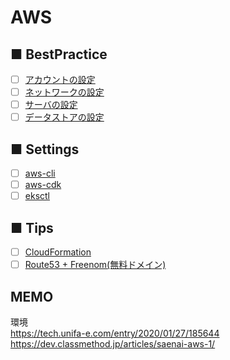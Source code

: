 # AWS
## ■ BestPractice
- [ ] [アカウントの設定]()
- [ ] [ネットワークの設定]()
- [ ] [サーバの設定]()
- [ ] [データストアの設定]()
## ■ Settings
- [ ] [aws-cli](https://github.com/thetaru/memorandum/tree/master/Cloud/AWS/aws-cli)
- [ ] [aws-cdk](https://github.com/thetaru/memorandum/tree/master/Cloud/AWS/aws-cdk)
- [ ] [eksctl](https://github.com/thetaru/memorandum/tree/master/Cloud/AWS/eksctl)
## ■ Tips
- [ ] [CloudFormation](https://github.com/thetaru/memorandum/tree/master/Cloud/AWS/CloudFormation)
- [ ] [Route53 + Freenom(無料ドメイン)](https://github.com/thetaru/memorandum/tree/master/Cloud/AWS/Route53%2BFreenom)

## MEMO
環境  
https://tech.unifa-e.com/entry/2020/01/27/185644  
https://dev.classmethod.jp/articles/saenai-aws-1/

